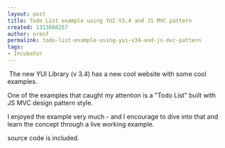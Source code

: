 ```yaml
---
layout: post
title: Todo List example using YUI-V3.4 and JS MVC pattern
created: 1313666257
author: orenf
permalink: todo-list-example-using-yui-v34-and-js-mvc-pattern
tags:
- Incubator
---
```

<p>&nbsp;The new YUI Library (v 3.4) has a new cool website with some cool examples.</p>
<p>One of the examples that caught my attention is a &quot;Todo List&quot; built with JS&nbsp;MVC design pattern style.</p>
<p>I enjoyed the example very much - and I encourage to dive into that and learn the concept through a live working example.</p>
<p>source code is included.</p>

